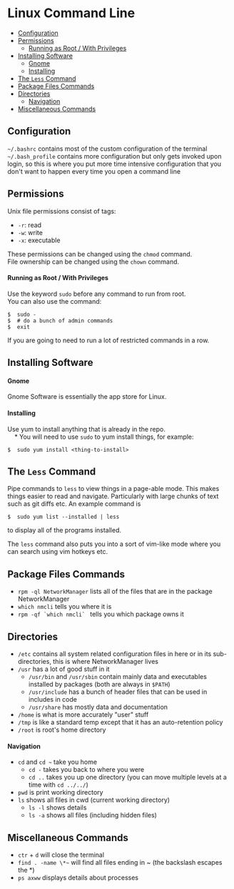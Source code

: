 # Linux Command Line
* [Configuration](commandline.md#configuration)
* [Permissions](commandline.md#permissions)
  * [Running as Root / With Privileges](commandline.md#running-as-root-with-privileges)
* [Installing Software](commandline.md#installing-software)
  * [Gnome](commandline.md#gnome)
  * [Installing](commandline.md#installing)
* [The `Less` Command](commandline.md#the-less-command)
* [Package Files Commands](commandline.md#package-files-commands)
* [Directories](commandline.md#directories)
  * [Navigation](commandline.md#navigation)
* [Miscellaneous Commands](commandline.md#miscellaneous-commands)

## Configuration
`~/.bashrc` contains most of the custom configuration of the terminal  
`~/.bash_profile` contains more configuration but only gets invoked upon login, so this is where you put more time intensive configuration that you don't want to happen every time you open a command line  

## Permissions

Unix file permissions consist of tags:
* `-r`: read
* `-w`: write
* `-x`: executable

These permissions can be changed using the `chmod` command.  
File ownership can be changed using the `chown` command.  

#### Running as Root / With Privileges
Use the keyword `sudo` before any command to run from root.  
You can also use the command:
  ```
  $  sudo -
  $  # do a bunch of admin commands
  $  exit
  ```
If you are going to need to run a lot of restricted commands in a row.

## Installing Software

#### Gnome
Gnome Software is essentially the app store for Linux.

#### Installing
Use yum to install anything that is already in the repo.  
&nbsp;&nbsp;&nbsp;&nbsp;\* You will need to use `sudo` to yum install things, for example:
  ```
  $  sudo yum install <thing-to-install>
  ```

## The `Less` Command
Pipe commands to `less` to view things in a page-able mode. This makes things easier to read and navigate. Particularly with large chunks of text such as git diffs etc.
An example command is
  ```
  $  sudo yum list --installed | less
  ```
to display all of the programs installed.

The `less` command also puts you into a sort of vim-like mode where you can search using vim hotkeys etc.

## Package Files Commands
* `rpm -ql NetworkManager` lists all of the files that are in the package NetworkManager  
* `which nmcli` tells you where it is  
* ``rpm -qf `which nmcli` `` tells you which package owns it  

## Directories
* `/etc` contains all system related configuration files in here or in its sub-directories, this is where NetworkManager lives  
* `/usr` has a lot of good stuff in it  
  * `/usr/bin` and `/usr/sbin` contain mainly data and executables installed by packages (both are always in `$PATH`)  
  * `/usr/include` has a bunch of header files that can be used in includes in code  
  * `/usr/share` has mostly data and documentation  
* `/home` is what is more accurately "user" stuff  
* `/tmp` is like a standard temp except that it has an auto-retention policy  
* `/root` is root's home directory  

#### Navigation
* `cd` and `cd ~` take you home  
  * `cd -` takes you back to where you were   
  * `cd ..` takes you up one directory (you can move multiple levels at a time with `cd ../../`)  
* `pwd` is print working directory  
* `ls` shows all files in cwd (current working directory)  
  * `ls -l` shows details  
  * `ls -a` shows all files (including hidden files)  

## Miscellaneous Commands
* `ctr` + `d` will close the terminal  
* `find . -name \*~` will find all files ending in ~ (the backslash escapes the \*)  
* `ps axww` displays details about processes
